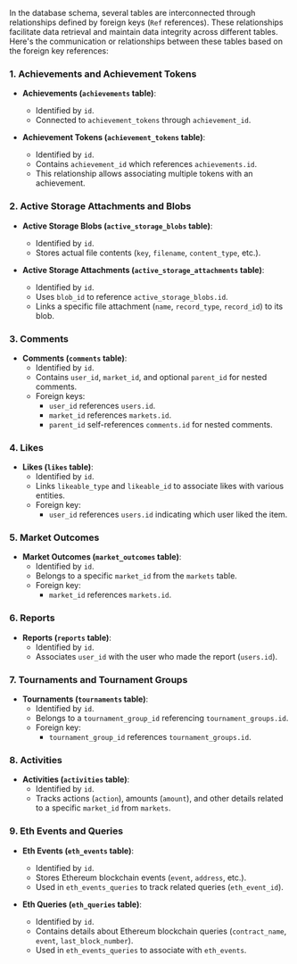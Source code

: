 In the database schema, several tables are interconnected through relationships defined by foreign keys (`Ref` references). These relationships facilitate data retrieval and maintain data integrity across different tables. Here's the communication or relationships between these tables based on the foreign key references:

### 1. Achievements and Achievement Tokens

- **Achievements (`achievements` table)**:
  - Identified by `id`.
  - Connected to `achievement_tokens` through `achievement_id`.

- **Achievement Tokens (`achievement_tokens` table)**:
  - Identified by `id`.
  - Contains `achievement_id` which references `achievements.id`.
  - This relationship allows associating multiple tokens with an achievement.

### 2. Active Storage Attachments and Blobs

- **Active Storage Blobs (`active_storage_blobs` table)**:
  - Identified by `id`.
  - Stores actual file contents (`key`, `filename`, `content_type`, etc.).

- **Active Storage Attachments (`active_storage_attachments` table)**:
  - Identified by `id`.
  - Uses `blob_id` to reference `active_storage_blobs.id`.
  - Links a specific file attachment (`name`, `record_type`, `record_id`) to its blob.

### 3. Comments

- **Comments (`comments` table)**:
  - Identified by `id`.
  - Contains `user_id`, `market_id`, and optional `parent_id` for nested comments.
  - Foreign keys:
    - `user_id` references `users.id`.
    - `market_id` references `markets.id`.
    - `parent_id` self-references `comments.id` for nested comments.

### 4. Likes

- **Likes (`likes` table)**:
  - Identified by `id`.
  - Links `likeable_type` and `likeable_id` to associate likes with various entities.
  - Foreign key:
    - `user_id` references `users.id` indicating which user liked the item.

### 5. Market Outcomes

- **Market Outcomes (`market_outcomes` table)**:
  - Identified by `id`.
  - Belongs to a specific `market_id` from the `markets` table.
  - Foreign key:
    - `market_id` references `markets.id`.

### 6. Reports

- **Reports (`reports` table)**:
  - Identified by `id`.
  - Associates `user_id` with the user who made the report (`users.id`).

### 7. Tournaments and Tournament Groups

- **Tournaments (`tournaments` table)**:
  - Identified by `id`.
  - Belongs to a `tournament_group_id` referencing `tournament_groups.id`.
  - Foreign key:
    - `tournament_group_id` references `tournament_groups.id`.

### 8. Activities

- **Activities (`activities` table)**:
  - Identified by `id`.
  - Tracks actions (`action`), amounts (`amount`), and other details related to a specific `market_id` from `markets`.

### 9. Eth Events and Queries

- **Eth Events (`eth_events` table)**:
  - Identified by `id`.
  - Stores Ethereum blockchain events (`event`, `address`, etc.).
  - Used in `eth_events_queries` to track related queries (`eth_event_id`).

- **Eth Queries (`eth_queries` table)**:
  - Identified by `id`.
  - Contains details about Ethereum blockchain queries (`contract_name`, `event`, `last_block_number`).
  - Used in `eth_events_queries` to associate with `eth_events`.
